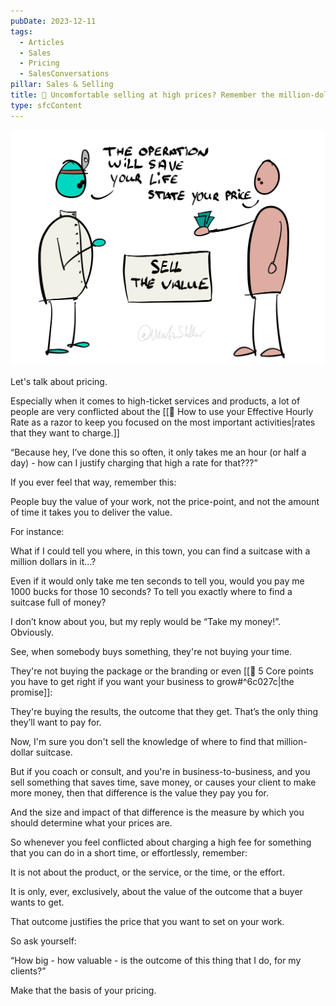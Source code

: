```yaml
---
pubDate: 2023-12-11
tags:
  - Articles
  - Sales
  - Pricing
  - SalesConversations
pillar: Sales & Selling
title: 📄 Uncomfortable selling at high prices? Remember the million-dollar suitcase
type: sfcContent
---
```


![](Media/SalesFlowCoach.app_Sell-the-value-for-high-price-offers_MartinStellar.jpg)

Let's talk about pricing.

Especially when it comes to high-ticket services and products, a lot of people are very conflicted about the [[📄 How to use your Effective Hourly Rate as a razor to keep you focused on the most important activities|rates that they want to charge.]]

“Because hey, I’ve done this so often, it only takes me an hour (or half a day) - how can I justify charging that high a rate for that???”

If you ever feel that way, remember this:

People buy the value of your work, not the price-point, and not the amount of time it takes you to deliver the value.

For instance:

What if I could tell you where, in this town, you can find a suitcase with a million dollars in it...?

Even if it would only take me ten seconds to tell you, would you pay me 1000 bucks for those 10 seconds? To tell you exactly where to find a suitcase full of money?

I don’t know about you, but my reply would be “Take my money!”. Obviously.

See, when somebody buys something, they're not buying your time.

They're not buying the package or the branding or even [[📄 5 Core points you have to get right if you want your business to grow#^6c027c|the promise]]:

They're buying the results, the outcome that they get. That’s the only thing they’ll want to pay for.

Now, I'm sure you don't sell the knowledge of where to find that million-dollar suitcase.

But if you coach or consult, and you're in business-to-business, and you sell something that saves time, save money, or causes your client to make more money, then that difference is the value they pay you for.

And the size and impact of that difference is the measure by which you should determine what your prices are.

So whenever you feel conflicted about charging a high fee for something that you can do in a short time, or effortlessly, remember:

It is not about the product, or the service, or the time, or the effort.

It is only, ever, exclusively, about the value of the outcome that a buyer wants to get.

That outcome justifies the price that you want to set on your work.

So ask yourself:

“How big - how valuable - is the outcome of this thing that I do, for my clients?”

Make that the basis of your pricing.
